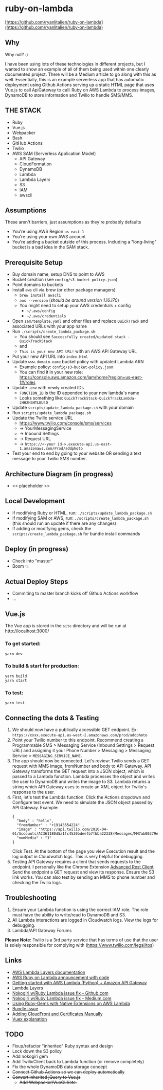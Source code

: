 # ruby-on-lambda

[https://github.com/ryanlitalien/ruby-on-lambda](https://github.com/ryanlitalien/ruby-on-lambda)

## Why

Why not? :)

I have been using lots of these technologies in different projects, but I wanted to show an example of all of them being
used within one clearly documented project. There will be a Medium article to go along with this as well. Essentially, 
this is an example serverless app that has automatic deployment using Github Actions serving up a static HTML page that
uses Vue.js to call ApiGateway to calll Ruby on AWS Lambda to process images, DynamoDB to store information and Twilio to handle SMS/MMS.

## THE STACK

* Ruby
* Vue.js
* Webpacker
* Bash
* GitHub Actions
* Twilio
* AWS SAM (Serverless Application Model)
  * API Gateway
  * CloudFormation 
  * DynamoDB
  * Lambda
  * Lambda Layers
  * S3
  * IAM
  * awscli

## Assumptions

These aren't barriers, just assumptions as they're probably defaults

* You're using AWS Region `us-east-1`
* You're using your own AWS account
* You're adding a bucket outside of this process. Including a "long-living" bucket is a bad idea in the SAM stack.

## Prerequisite Setup

* Buy domain name, setup DNS to point to AWS
* Bucket creation (see `config/s3-bucket-policy.json`)
* Point domains to buckets
* Install `aws` cli via brew (or other package managers)
  * `brew install awscli` 
  * `aws --version` (_should be around version 1.16.170_)
  * You might need to setup your AWS credentials + config
    * `~/.aws/config`
    * `~/.aws/credentials`
* Open `sam/template.yaml` and other files and replace `QuickTrack` and associated URLs with your app name
* Run `./scripts/create_lambda_package.sh`
  * You should see `Successfully created/updated stack - QuickTrackStack`
  * and
  * `This is your new API URL!` with an AWS API Gateway URL
* Put your new API URL into `index.html`
* Update `www.domain.name` bucket policy with updated Lambda ARN
  * Example policy: `config/s3-bucket-policy.json`
  * You can find it in your new role: https://console.aws.amazon.com/iam/home?region=us-east-1#/roles
* Update `.env` with newly created IDs
  * `FUNCTION_ID` is the ID appended to your new lambda's name
  * Looks something like: `QuickTrackStack-QuickTrackLambda-2HH2H3HTLEU4O`
* Update `scripts/update_lambda_package.sh` with your domain
* Run `scripts/update_lambda_package.sh`
* Update the Twilio service URL
  * https://www.twilio.com/console/sms/services
  * -> YourMessagingService
  * -> Inbound Settings
  * -> Request URL
  * -> `https://<-your id->.execute-api.us-east-1.amazonaws.com/Prod/addphoto`
* Test your end to end by going to your website OR sending a text message to your Twilio SMS number.

## Architecture Diagram (in progress)

* << placeholder >>

## Local Development

* If modifying Ruby or HTML, run: `./scripts/update_lambda_package.sh`
* If modifying SAM or AWS, run: `./scripts/create_lambda_package.sh` (this should run an update if there are any changes)
* If adding or modifying gems, check the `scripts/create_lambda_package.sh` for bundle install commands

## Deploy (in progress)

* Check into "master"
* Boom 💥

## Actual Deploy Steps
* Commiting to master branch kicks off Github Actions workflow
* ...

## Vue.js
The Vue app is stored in the `site` directory and will be run at [http://localhost:3000/](http://localhost:3000/)

### To get started:
	yarn dev

### To build & start for production:
	yarn build
	yarn start

### To test:
	yarn test

## Connecting the dots & Testing

1. We should now have a publically accessible GET endpoint. Ex: `https://xxxx.execute-api.us-west-2.amazonaws.com/prod/addphoto`
2. Point your Twilio number to this endpoint. Recommend creating a Programmable SMS > Messaging Service (Inbound Settings > Request URL) and assigning it your Phone Number > Messaging > Messaging Service > `MESSAGING_SERVICE_NAME`.
3. The app should now be connected. Let's review: Twilio sends a GET request with MMS image, fromNumber and body to API Gateway. API Gateway transforms the GET request into a JSON object, which is passed to a Lambda function. Lambda processes the object and writes the user to DynamoDB and writes the image to S3. Lambda returns a string which API Gateway uses to create an XML object for Twilio's response to the user.
4. First, let's test the Lambda function. Click the Actions dropdown and Configure test event. We need to simulate the JSON object passed by API Gateway. Example:      
    ```
    {
      "body" : "hello",
      "fromNumber" : "+19145554224" ,
      "image" : "https://api.twilio.com/2010-04-01/Accounts/AC361180d5a1fc4530bdeefb7fbba22338/Messages/MM7ab00379ec67dd1391a2b13388dfd2c0/Media/ME7a70cb396964e377bab09ef6c09eda2a",
      "numMedia" : "1"
    }
    ```
    Click Test. At the bottom of the page you view Execution result and the log output in Cloudwatch logs. This is very helpful for debugging.  
5. Testing API Gateway requires a client that sends requests to the endpoint. I personally like the Chrome Extension [Advanced Rest Client](https://chrome.google.com/webstore/detail/advanced-rest-client/hgmloofddffdnphfgcellkdfbfbjeloo?hl=en-US) Send the endpoint a GET request and view its response. Ensure the S3 link works. You can also test by sending an MMS to phone number and checking the Twilio logs.

## Troubleshooting

1. Ensure your Lambda function is using the correct IAM role. The role must have the ability to write/read to DynamoDB and S3.
2. All Lambda interactions are logged in Cloudwatch logs. View the logs for debugging.
3. Lambda/API Gateway Forums

**Please Note:** Twilio is a 3rd party service that has terms of use that the user is solely responsible for complying with (https://www.twilio.com/legal/tos)

## Links

* [AWS Lambda Layers documentation](https://docs.aws.amazon.com/lambda/latest/dg/configuration-layers.html)
* [AWS Ruby on Lambda announcement with code](https://aws.amazon.com/blogs/compute/announcing-ruby-support-for-aws-lambda/)
* [Getting started with AWS Lambda (Python) + Amazon API Gateway](https://github.com/aws-samples/lambda-apigateway-twilio-tutorial)
* [Lambda Layers](https://medium.com/devopslinks/how-to-use-aws-lambda-layers-f4fe6624aff1)
* [Nokogiri w/Ruby Lambda issue fix - Github.com](https://github.com/stevenringo/lambda-ruby-pg-nokogiri)
* [Nokogiri w/Ruby Lambda issue fix - Medium.com](https://www.stevenringo.com/ruby-in-aws-lambda-with-postgresql-nokogiri/)
* [Using Ruby-Gems with Native Extensions on AWS Lambda](https://blog.francium.tech/using-ruby-gems-with-native-extensions-on-aws-lambda-aa4a3b8862c9)
* [Bundle issue](https://stackoverflow.com/questions/53634260/how-can-i-get-my-aws-lambda-to-access-gems-stored-in-vendor-bundle)
* [Adding CloudFront and Certificates Manually](https://medium.com/@maciejtreder/custom-domain-in-aws-api-gateway-a2b7feaf9c74)
* [Vuex explanation](https://medium.com/dailyjs/mastering-vuex-zero-to-hero-e0ca1f421d45)

## TODO

* Fixup/refactor "inherited" Ruby syntax and design
* Lock down the S3 policy
* Add nokogiri gem
* Add TwilioClient back to Lambda function (or remove completely)
* Fix the whole DynamoDB data storage concept
* ~~Connect Github Actions so we can deploy automatically~~
* ~~Convert inherited jQuery to Vue.js~~
  * ~~Add Webpacker/VueCLI/etc.~~
